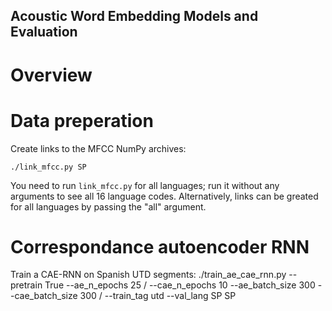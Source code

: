 ## Acoustic Word Embedding Models and Evaluation

# Overview

# Data preperation
Create links to the MFCC NumPy archives:

    ./link_mfcc.py SP

You need to run `link_mfcc.py` for all languages; run it without any arguments
to see all 16 language codes. Alternatively, links can be greated for all
languages by passing the "all" argument.

# Correspondance autoencoder RNN
Train a CAE-RNN on Spanish UTD segments:
  ./train_ae_cae_rnn.py --pretrain True --ae_n_epochs 25 /
    --cae_n_epochs 10 --ae_batch_size 300 --cae_batch_size 300 /
    --train_tag utd --val_lang SP SP
